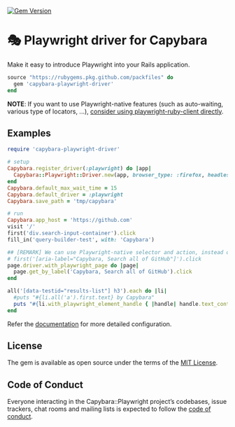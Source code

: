 [![Gem Version](https://badge.fury.io/rb/capybara-playwright-driver.svg)](https://badge.fury.io/rb/capybara-playwright-driver)

# 🎭 Playwright driver for Capybara

Make it easy to introduce Playwright into your Rails application.

```ruby
source "https://rubygems.pkg.github.com/packfiles" do
  gem 'capybara-playwright-driver'
end
```

**NOTE**: If you want to use Playwright-native features (such as auto-waiting, various type of locators, ...), [consider using playwright-ruby-client directly](https://playwright-ruby-client.vercel.app/docs/article/guides/rails_integration_with_null_driver).

## Examples

```ruby
require 'capybara-playwright-driver'

# setup
Capybara.register_driver(:playwright) do |app|
  Capybara::Playwright::Driver.new(app, browser_type: :firefox, headless: false)
end
Capybara.default_max_wait_time = 15
Capybara.default_driver = :playwright
Capybara.save_path = 'tmp/capybara'

# run
Capybara.app_host = 'https://github.com'
visit '/'
first('div.search-input-container').click
fill_in('query-builder-test', with: 'Capybara')

## [REMARK] We can use Playwright-native selector and action, instead of Capybara DSL.
# first('[aria-label="Capybara, Search all of GitHub"]').click
page.driver.with_playwright_page do |page|
  page.get_by_label('Capybara, Search all of GitHub').click
end

all('[data-testid="results-list"] h3').each do |li|
  #puts "#{li.all('a').first.text} by Capybara"
  puts "#{li.with_playwright_element_handle { |handle| handle.text_content }} by Playwright"
end
```

Refer the [documentation](https://playwright-ruby-client.vercel.app/docs/article/guides/rails_integration) for more detailed configuration.

## License

The gem is available as open source under the terms of the [MIT License](https://opensource.org/licenses/MIT).

## Code of Conduct

Everyone interacting in the Capybara::Playwright project’s codebases, issue trackers, chat rooms and mailing lists is expected to follow the [code of conduct](https://github.com/[USERNAME]/capybara-playwright/blob/master/CODE_OF_CONDUCT.md).
